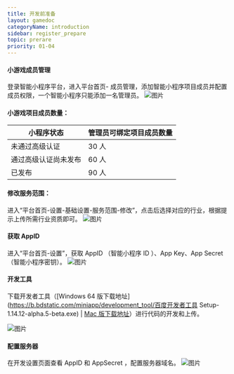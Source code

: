 ```yaml
---
title: 开发前准备
layout: gamedoc
categoryName: introduction
sidebar: register_prepare
topic: prerare
priority: 01-04
---
```


#### 小游戏成员管理
登录智能小程序平台，进入平台首页- 成员管理，添加智能小程序项目成员并配置成员权限，一个智能小程序只能添加一名管理员。
 ![图片](/img/introduction/enter/pre01.png)
#### 小游戏项目成员数量：
|小程序状态|管理员可绑定项目成员数量|
|-|-|
|未通过高级认证|30 人|
|通过高级认证尚未发布|60 人|
|已发布|90 人|

#### 修改服务范围：
进入“平台首页-设置-基础设置-服务范围-修改”，点击后选择对应的行业，根据提示上传所需行业资质即可。
 ![图片](/img/introduction/enter/newadd03.png)

#### 获取 AppID
进入“平台首页-设置”，获取 AppID （智能小程序 ID ）、App Key、App Secret（智能小程序密钥）。
 ![图片](/img/introduction/enter/newadd04.png)

#### 开发工具

下载开发者工具（[Windows 64 版下载地址](https://b.bdstatic.com/miniapp/development_tool/百度开发者工具 Setup-1.14.12-alpha.5-beta.exe) | [Mac 版下载地址]( https://b.bdstatic.com/miniapp/development_tool/百度开发者工具-1.14.12-alpha.5-beta.dmg)）进行代码的开发和上传。

 ![图片](/img/introduction/enter/newadd05.png)

#### 配置服务器
在开发设置页面查看 AppID 和 AppSecret ，配置服务器域名。
 ![图片](/img/introduction/enter/newadd06.png)